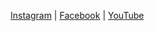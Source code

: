 [Instagram](https://www.instagram.com/pedropaints/) | [Facebook](https://m.facebook.com/groups/4051316054988296/) | [YouTube](https://www.youtube.com/@peterumbleart)
